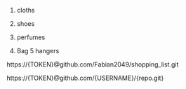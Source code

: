 1. cloths
2. shoes

3. perfumes
4. Bag
5  hangers


https://{TOKEN}@github.com/Fabian2049/shopping_list.git

https://{TOKEN}@github.com/{USERNAME}/{repo.git}
